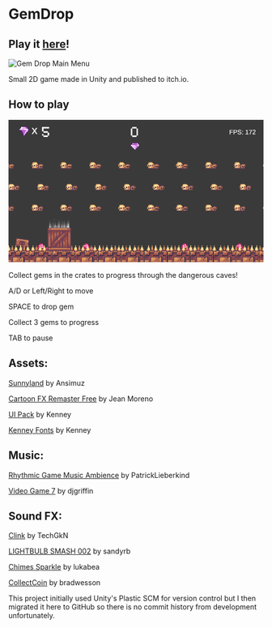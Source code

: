 # GemDrop

## Play it [here](https://gamedotplay.itch.io/gem-drop)!

![Gem Drop Main Menu](Media/gif/MainMenu.gif "Gem Drop Main Menu")

Small 2D game made in Unity and published to itch.io.

## How to play

![Typical gameplay clip](Media/gif/Gameplay.gif "Get the gem in the box!")

Collect gems in the crates to progress through the dangerous caves!

A/D or Left/Right to move

SPACE to drop gem

Collect 3 gems to progress

TAB to pause

## Assets:
[Sunnyland](https://assetstore.unity.com/packages/2d/characters/sunny-land-103349) by Ansimuz

[Cartoon FX Remaster Free](https://assetstore.unity.com/packages/vfx/particles/cartoon-fx-remaster-free-109565) by Jean Moreno

[UI Pack](https://kenney.nl/assets/ui-pack) by Kenney

[Kenney Fonts](https://kenney.nl/assets/kenney-fonts) by Kenney

## Music:
[Rhythmic Game Music Ambience](https://freesound.org/people/PatrickLieberkind/sounds/396024/) by PatrickLieberkind

[Video Game 7](https://freesound.org/people/djgriffin/sounds/172561/) by djgriffin

## Sound FX:

[Clink](https://freesound.org/people/TechGkN/sounds/432245/) by TechGkN

[LIGHTBULB SMASH 002](https://freesound.org/people/sandyrb/sounds/148074/) by sandyrb

[Chimes Sparkle](https://freesound.org/people/lukabea/sounds/660493/) by lukabea

[CollectCoin](https://freesound.org/people/bradwesson/sounds/135936/) by bradwesson

This project initially used Unity's Plastic SCM for version control but I then migrated it here to GitHub so there is no commit history from development unfortunately.
